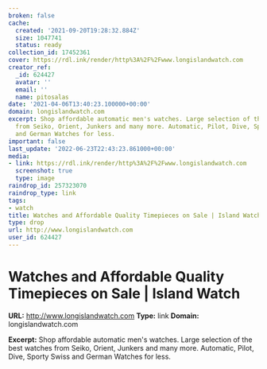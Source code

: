 ```yaml
---
broken: false
cache:
  created: '2021-09-20T19:28:32.884Z'
  size: 1047741
  status: ready
collection_id: 17452361
cover: https://rdl.ink/render/http%3A%2F%2Fwww.longislandwatch.com
creator_ref:
  _id: 624427
  avatar: ''
  email: ''
  name: pitosalas
date: '2021-04-06T13:40:23.100000+00:00'
domain: longislandwatch.com
excerpt: Shop affordable automatic men's watches. Large selection of the best watches
  from Seiko, Orient, Junkers and many more. Automatic, Pilot, Dive, Sporty Swiss
  and German Watches for less.
important: false
last_update: '2022-06-23T22:43:23.861000+00:00'
media:
- link: https://rdl.ink/render/http%3A%2F%2Fwww.longislandwatch.com
  screenshot: true
  type: image
raindrop_id: 257323070
raindrop_type: link
tags:
- watch
title: Watches and Affordable Quality Timepieces on Sale | Island Watch
type: drop
url: http://www.longislandwatch.com
user_id: 624427
---
```


# Watches and Affordable Quality Timepieces on Sale | Island Watch

**URL:** http://www.longislandwatch.com
**Type:** link
**Domain:** longislandwatch.com

**Excerpt:** Shop affordable automatic men's watches. Large selection of the best watches from Seiko, Orient, Junkers and many more. Automatic, Pilot, Dive, Sporty Swiss and German Watches for less.
